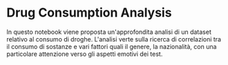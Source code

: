 # Drug Consumption Analysis 
In questo notebook viene proposta un'approfondita analisi di un dataset relativo al consumo di droghe. L'analisi verte sulla ricerca di correlazioni tra il consumo di sostanze e vari fattori quali il genere, la nazionalità, con una particolare attenzione verso gli aspetti emotivi dei test.
